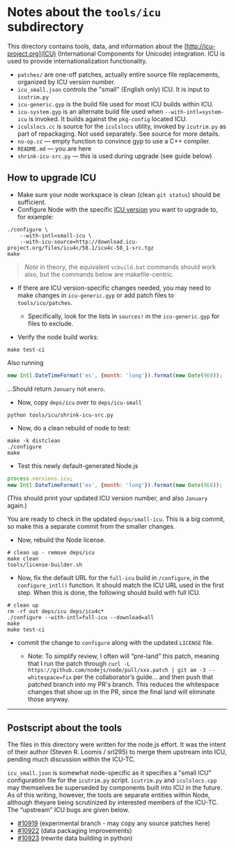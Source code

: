 # Notes about the `tools/icu` subdirectory

This directory contains tools, data, and information about the
[http://icu-project.org](ICU) (International Components for Unicode)
integration. ICU is used to provide internationalization functionality.

- `patches/` are one-off patches, actually entire source file replacements,
  organized by ICU version number.
- `icu_small.json` controls the "small" (English only) ICU. It is input to
  `icutrim.py`
- `icu-generic.gyp` is the build file used for most ICU builds within
  ICU. <!-- have fun -->
- `icu-system.gyp` is an alternate build file used when `--with-intl=system-icu`
  is invoked. It builds against the `pkg-config` located ICU.
- `iculslocs.cc` is source for the `iculslocs` utility, invoked by `icutrim.py`
  as part of repackaging. Not used separately. See source for more details.
- `no-op.cc` — empty function to convince gyp to use a C++ compiler.
- `README.md` — you are here
- `shrink-icu-src.py` — this is used during upgrade (see guide below)

## How to upgrade ICU

- Make sure your node workspace is clean (clean `git status`) should be
  sufficient.
- Configure Node with the specific [ICU version](http://icu-project.org/download)
  you want to upgrade to, for example:

```shell
./configure \
    --with-intl=small-icu \
    --with-icu-source=http://download.icu-project.org/files/icu4c/58.1/icu4c-58_1-src.tgz
make
```

> _Note_ in theory, the equivalent `vcbuild.bat` commands should work also,
> but the commands below are makefile-centric.

- If there are ICU version-specific changes needed, you may need to make
  changes in `icu-generic.gyp` or add patch files to `tools/icu/patches`.
  - Specifically, look for the lists in `sources!` in the `icu-generic.gyp` for
    files to exclude.

- Verify the node build works:

```shell
make test-ci
```

Also running

<!-- eslint-disable strict -->

```js
new Intl.DateTimeFormat('es', {month: 'long'}).format(new Date(9E8));
```

…Should return `January` not `enero`.

- Now, copy `deps/icu` over to `deps/icu-small`

```shell
python tools/icu/shrink-icu-src.py
```

- Now, do a clean rebuild of node to test:

```shell
make -k distclean
./configure
make
```

- Test this newly default-generated Node.js

<!-- eslint-disable strict -->

```js
process.versions.icu;
new Intl.DateTimeFormat('es', {month: 'long'}).format(new Date(9E8));
```

(This should print your updated ICU version number, and also `January` again.)

You are ready to check in the updated `deps/small-icu`. This is a big commit,
so make this a separate commit from the smaller changes.

- Now, rebuild the Node license.

```shell
# clean up - remove deps/icu
make clean
tools/license-builder.sh
```

- Now, fix the default URL for the `full-icu` build in `/configure`, in
the `configure_intl()` function. It should match the ICU URL used in the
first step.  When this is done, the following should build with full ICU.

```shell
# clean up
rm -rf out deps/icu deps/icu4c*
./configure --with-intl=full-icu --download=all
make
make test-ci
```

- commit the change to `configure` along with the updated `LICENSE` file.

  - Note: To simplify review, I often will “pre-land” this patch, meaning that
  I run the patch through `curl -L https://github.com/nodejs/node/pull/xxx.patch
  | git am -3 --whitespace=fix` per the collaborator’s guide… and then push that
  patched branch into my PR's branch. This reduces the whitespace changes that
  show up in the PR, since the final land will eliminate those anyway.

-----

## Postscript about the tools

The files in this directory were written for the node.js effort.
It was the intent of their author (Steven R. Loomis / srl295) to
merge them upstream into ICU, pending much discussion within the
ICU-TC.

`icu_small.json` is somewhat node-specific as it specifies a "small ICU"
configuration file for the `icutrim.py` script. `icutrim.py` and
`iculslocs.cpp` may themselves be superseded by components built into
ICU in the future. As of this writing, however, the tools are separate
entities within Node, although theyare being scrutinized by interested
members of the ICU-TC. The “upstream” ICU bugs are given below.

   * [#10919](http://bugs.icu-project.org/trac/ticket/10919)
     (experimental branch - may copy any source patches here)
   * [#10922](http://bugs.icu-project.org/trac/ticket/10922)
     (data packaging improvements)
   * [#10923](http://bugs.icu-project.org/trac/ticket/10923)
     (rewrite data building in python)
